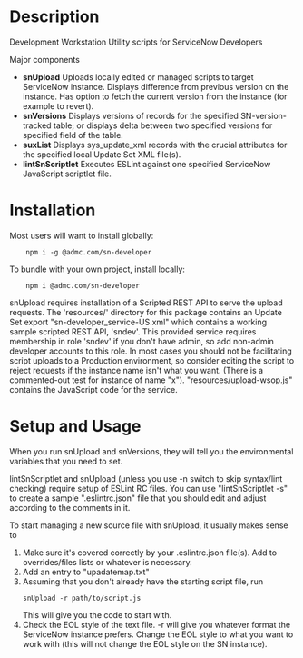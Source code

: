 # Description
Development Workstation Utility scripts for ServiceNow Developers

Major components
* **snUpload**  Uploads locally edited or managed scripts to target ServiceNow instance.
                Displays difference from previous version on the instance.
                Has option to fetch the current version from the instance (for example to revert).
* **snVersions**  Displays versions of records for the specified SN-version-tracked table;
                  or displays delta between two specified versions for specified field of the table.
* **suxList**  Displays sys_update_xml records with the crucial attributes for the specified local
               Update Set XML file(s).
* **lintSnScriptlet**  Executes ESLint against one specified ServiceNow JavaScript scriptlet file.



# Installation
Most users will want to install globally:
```
    npm i -g @admc.com/sn-developer
```
To bundle with your own project, install locally:
```
    npm i @admc.com/sn-developer
```

snUpload requires installation of a Scripted REST API to serve the upload requests.
The 'resources/' directory for this package contains an Update Set export
"sn-developer_service-US.xml" which contains a working sample scripted REST API, 'sndev'.
This provided service requires membership in role 'sndev' if you don't have admin,
so add non-admin developer accounts to this role.
In most cases you should not be facilitating script uploads to a Production environment, so
consider editing the script to reject requests if the instance name isn't what you want.
(There is a commented-out test for instance of name "x").
"resources/upload-wsop.js" contains the JavaScript code for the service.

# Setup and Usage

When you run snUpload and snVersions, they will tell you the environmental variables that you
need to set.

lintSnScriptlet and snUpload (unless you use -n switch to skip syntax/lint checking)
require setup of ESLint RC files.
You can use "lintSnScriptlet -s" to create a sample ".eslintrc.json" file that you should
edit and adjust according to the comments in it.

To start managing a new source file with snUpload, it usually makes sense to
1. Make sure it's covered correctly by your .eslintrc.json file(s).
   Add to overrides/files lists or whatever is necessary.
1. Add an entry to "upadatemap.txt"
1. Assuming that you don't already have the starting script file, run
    ```
    snUpload -r path/to/script.js
    ```
    This will give you the code to start with.
1. Check the EOL style of the text file.  -r will give you whatever format the ServiceNow
   instance prefers.  Change the EOL style to what you want to work with (this will not change
   the EOL style on the SN instance).
